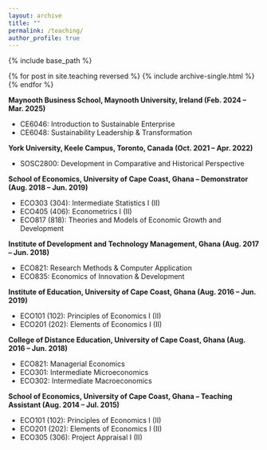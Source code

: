 ```yaml
---
layout: archive
title: ""
permalink: /teaching/
author_profile: true
---
```


{% include base_path %}

{% for post in site.teaching reversed %}
 {% include archive-single.html %}
{% endfor %}

**Maynooth Business School, Maynooth University, Ireland (Feb. 2024 – Mar. 2025)**

- CE6046: Introduction to Sustainable Enterprise
- CE6048: Sustainability Leadership & Transformation 


**York University, Keele Campus, Toronto, Canada (Oct. 2021 – Apr. 2022)**
- SOSC2800: Development in Comparative and Historical Perspective

**School of Economics, University of Cape Coast, Ghana – Demonstrator (Aug. 2018 – Jun. 2019)**
 - ECO303 (304): Intermediate Statistics I (II)
 - ECO405 (406): Econometrics I (II)
 - ECO817 (818): Theories and Models of Economic Growth and Development

**Institute of Development and Technology Management, Ghana (Aug. 2017 – Jun. 2018)**
- ECO821: Research Methods & Computer Application
- ECO835: Economics of Innovation & Development

**Institute of Education, University of Cape Coast, Ghana (Aug. 2016 – Jun. 2019)**
- ECO101 (102): Principles of Economics I (II)
- ECO201 (202): Elements of Economics I (II)


**College of Distance Education, University of Cape Coast, Ghana (Aug. 2016 – Jun. 2018)**
- ECO821: Managerial Economics
- ECO301: Intermediate Microeconomics
- ECO302: Intermediate Macroeconomics

**School of Economics, University of Cape Coast, Ghana – Teaching Assistant (Aug. 2014 – Jul. 2015)**
- ECO101 (102): Principles of Economics I (II)
- ECO201 (202): Elements of Economics I (II)
- ECO305 (306): Project Appraisal I (II)


